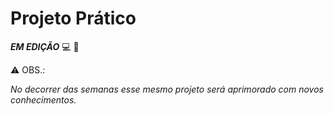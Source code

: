 # Projeto Prático 


 
**_EM EDIÇÃO_** :computer: :rocket:

:warning: OBS.:



_No decorrer das semanas esse mesmo projeto será aprimorado com novos conhecimentos._
